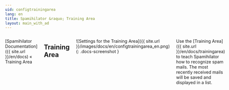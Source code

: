 ```yaml
---
uid: configtrainingarea
lang: en
title: Spamihilator &raquo; Training Area
layout: main_with_ad
---
```


<div class="row">
<div class="twelve columns" markdown="1">

[Spamihilator Documentation]({{ site.url }}/en/docs) &laquo; Training Area

## Training Area

![Settings for the Training Area]({{ site.url }}/images/docs/en/configtrainingarea_en.png)
{: .docs-screenshot }

Use the [Training Area]({{ site.url }}/en/docs/trainingarea) to teach Spamihilator how to recognize spam mails. The most recently received mails will be saved and displayed in a list.

#### Don't keep messages more than [x] days

Limit the number of saved mails by specifying how many days they should stay in the Training Area.

#### Select next item from the list after marking a mail as Spam or Non-spam

The [Training Area]({{ site.url }}/en/docs/trainingarea) contains buttons to mark a mail as Spam or Non-spam respectively. If you press one of these buttons and this option is enabled, the next mail in the list will automatically be selected.

### Pre-mark

The "**Pre-mark**" options allow you to define whether Spamihilator shall mark only spam mails, or only non-spam mails, or both, in the Training Area.

If the option "**... automatically when Training Area is opened**" is enabled, pre-marking will be done automatically when the Training Area is displayed. You don't have to click on the "**Pre-Mark**" button anymore.

</div>
</div>
